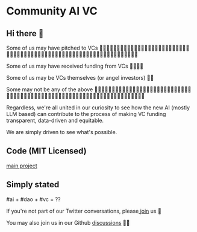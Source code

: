 # Community AI VC

## Hi there 👋

Some of us may have pitched to VCs 🙋‍♀️🙋‍♀️🙋‍♀️🙋‍♀️🙋‍♀️🙋‍♀️🙋‍♀️🙋‍♀️🙋‍♀️🙋‍♀️🙋‍♀️🙋‍♀️🙋‍♀️🙋‍♀️🙋‍♀️🙋‍♀️🙋‍♀️🙋‍♀️🙋‍♀️🙋‍♀️🙋‍♀️🙋‍♀️🙋‍♀️🙋‍♀️🙋‍♀️🙋‍♀️🙋‍♀️🙋‍♀️🙋‍♀️🙋‍♀️🙋‍♀️🙋‍♀️

Some of us may have received funding from VCs 🙋‍♀️🙋‍♀️

Some of us may be VCs themselves (or angel investors) 🙋‍♀️

Some may not be any of the above 🙋‍♀️🙋‍♀️🙋‍♀️🙋‍♀️🙋‍♀️🙋‍♀️🙋‍♀️🙋‍♀️🙋‍♀️🙋‍♀️🙋‍♀️🙋‍♀️🙋‍♀️🙋‍♀️🙋‍♀️🙋‍♀️🙋‍♀️🙋‍♀️🙋‍♀️🙋‍♀️🙋‍♀️🙋‍♀️🙋‍♀️🙋‍♀️🙋‍♀️🙋‍♀️🙋‍♀️🙋‍♀️🙋‍♀️🙋‍♀️🙋‍♀️🙋‍♀️🙋‍♀️🙋‍♀️

Regardless, we're all united in our curiosity to see how the new AI (mostly LLM based) can contribute to the process of making VC funding transparent, data-driven and equitable.

We are simply driven to see what's possible.

## Code (MIT Licensed)

[main project](https://github.com/Community-AI-VC/main)

## Simply stated

\#ai + \#dao + \#vc = ??

If you're not part of our Twitter conversations, please[ join](https://twitter.com/i/communities/1669755222942691328) us 🍿

You may also join us in our Github [discussions](https://github.com/orgs/Community-AI-VC/discussions) 👩‍💻 





